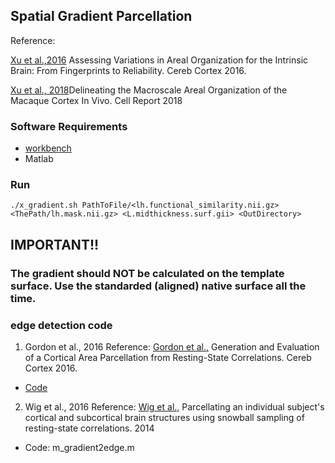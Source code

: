 ## Spatial Gradient Parcellation
Reference: 

[Xu et al.,2016](https://academic.oup.com/cercor/article-lookup/doi/10.1093/cercor/bhw241) Assessing Variations in Areal Organization for the Intrinsic Brain: From Fingerprints to Reliability. Cereb Cortex 2016.

[Xu et al., 2018](https://www.cell.com/cell-reports/pdf/S2211-1247(18)30394-2.pdf)Delineating the Macroscale Areal Organization of the
Macaque Cortex In Vivo. Cell Report 2018


### Software Requirements 

- [workbench](https://www.humanconnectome.org/software/connectome-workbench)
- Matlab

### Run
```
./x_gradient.sh PathToFile/<lh.functional_similarity.nii.gz> <ThePath/lh.mask.nii.gz> <L.midthickness.surf.gii> <OutDirectory>
```

## IMPORTANT!!
### The gradient should NOT be calculated on the template surface. Use the standarded (aligned) **native** surface all the time. 


### edge detection code

1. Gordon et al., 2016
Reference: [Gordon et al.,](https://academic.oup.com/cercor/article/26/1/288/2367115) Generation and Evaluation of a Cortical Area Parcellation from Resting-State Correlations. Cereb Cortex 2016. 

- [Code](https://sites.wustl.edu/petersenschlaggarlab/resources/)

2. Wig et al., 2016
Reference: [Wig et al.,](https://academic.oup.com/cercor/article-lookup/doi/10.1093/cercor/bht056) Parcellating an individual subject's cortical and subcortical brain structures using snowball sampling of resting-state correlations. 2014
- Code: m_gradient2edge.m





